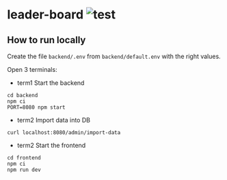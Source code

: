 # leader-board ![test](https://github.com/allevo/leader-board/actions/workflows/node.js.yml/badge.svg)

## How to run locally
Create the file `backend/.env` from `backend/default.env` with the right values.

Open 3 terminals:

- term1
Start the backend
```
cd backend
npm ci
PORT=8080 npm start
```

- term2
Import data into DB
```
curl localhost:8080/admin/import-data
```

- term2
Start the frontend
```
cd frontend
npm ci
npm run dev
```
